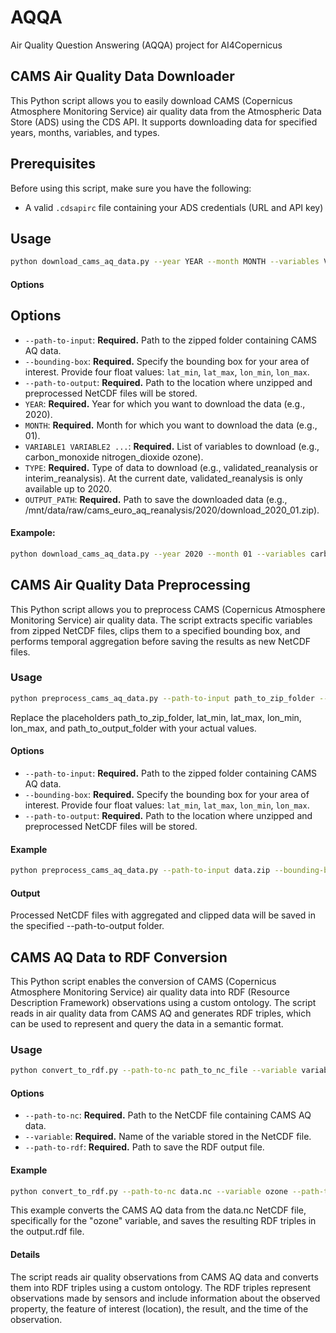# AQQA
Air Quality Question Answering (AQQA) project for AI4Copernicus


## CAMS Air Quality Data Downloader

This Python script allows you to easily download CAMS (Copernicus Atmosphere Monitoring Service) air quality data from the Atmospheric Data Store (ADS) using the CDS API. It supports downloading data for specified years, months, variables, and types.

## Prerequisites

Before using this script, make sure you have the following:

- A valid `.cdsapirc` file containing your ADS credentials (URL and API key)

## Usage 
```bash
python download_cams_aq_data.py --year YEAR --month MONTH --variables VARIABLE1 VARIABLE2 ... --type DATA_TYPE --output-path OUTPUT_PATH
```

#### Options
## Options

- `--path-to-input`: **Required.** Path to the zipped folder containing CAMS AQ data.
- `--bounding-box`: **Required.** Specify the bounding box for your area of interest. Provide four float values: `lat_min`, `lat_max`, `lon_min`, `lon_max`.
- `--path-to-output`: **Required.** Path to the location where unzipped and preprocessed NetCDF files will be stored.
- `YEAR`: **Required.** Year for which you want to download the data (e.g., 2020).
- `MONTH`: **Required.** Month for which you want to download the data (e.g., 01).
- `VARIABLE1 VARIABLE2 ...`: **Required.** List of variables to download (e.g., carbon_monoxide nitrogen_dioxide ozone).
- `TYPE`: **Required.** Type of data to download (e.g., validated_reanalysis or interim_reanalysis). At the current date, validated_reanalysis is only available up to 2020.
- `OUTPUT_PATH`: **Required.** Path to save the downloaded data (e.g., /mnt/data/raw/cams_euro_aq_reanalysis/2020/download_2020_01.zip).


#### Exampole:
```bash
python download_cams_aq_data.py --year 2020 --month 01 --variables carbon_monoxide nitrogen_dioxide ozone --type validated_reanalysis --output-path /path/to/output.zip
```


## CAMS Air Quality Data Preprocessing

This Python script allows you to preprocess CAMS (Copernicus Atmosphere Monitoring Service) air quality data. The script extracts specific variables from zipped NetCDF files, clips them to a specified bounding box, and performs temporal aggregation before saving the results as new NetCDF files.

### Usage 

```bash
python preprocess_cams_aq_data.py --path-to-input path_to_zip_folder --bounding-box lat_min lat_max lon_min lon_max --path-to-output path_to_output_folder
```

Replace the placeholders path_to_zip_folder, lat_min, lat_max, lon_min, lon_max, and path_to_output_folder with your actual values.

#### Options
- `--path-to-input`: **Required.** Path to the zipped folder containing CAMS AQ data.
- `--bounding-box`: **Required.** Specify the bounding box for your area of interest. Provide four float values: `lat_min`, `lat_max`, `lon_min`, `lon_max`.
- `--path-to-output`: **Required.** Path to the location where unzipped and preprocessed NetCDF files will be stored.

#### Example
```bash
python preprocess_cams_aq_data.py --path-to-input data.zip --bounding-box 45.82 50.65 8.95 17.22 --path-to-output processed_data
```

#### Output
Processed NetCDF files with aggregated and clipped data will be saved in the specified --path-to-output folder.


## CAMS AQ Data to RDF Conversion

This Python script enables the conversion of CAMS (Copernicus Atmosphere Monitoring Service) air quality data into RDF (Resource Description Framework) observations using a custom ontology. The script reads in air quality data from CAMS AQ and generates RDF triples, which can be used to represent and query the data in a semantic format.

### Usage

```bash
python convert_to_rdf.py --path-to-nc path_to_nc_file --variable variable_name --path-to-rdf path_to_rdf_file
```

#### Options

- `--path-to-nc`: **Required.** Path to the NetCDF file containing CAMS AQ data.
- `--variable`: **Required.** Name of the variable stored in the NetCDF file.
- `--path-to-rdf`: **Required.** Path to save the RDF output file.

#### Example
```bash
python convert_to_rdf.py --path-to-nc data.nc --variable ozone --path-to-rdf output.rdf
```

This example converts the CAMS AQ data from the data.nc NetCDF file, specifically for the "ozone" variable, and saves the resulting RDF triples in the output.rdf file.

#### Details
The script reads air quality observations from CAMS AQ data and converts them into RDF triples using a custom ontology. The RDF triples represent observations made by sensors and include information about the observed property, the feature of interest (location), the result, and the time of the observation.